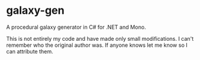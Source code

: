 # galaxy-gen
A procedural galaxy generator in C# for .NET and Mono.

This is not entirely my code and have made only small modifications. I can't remember who the original author was. If anyone knows let me know so I can attribute them.
